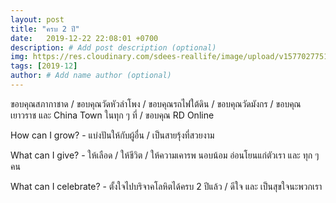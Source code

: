 ```yaml
---
layout: post
title: "ครบ 2 ปี"
date:   2019-12-22 22:08:01 +0700
description: # Add post description (optional)
img: https://res.cloudinary.com/sdees-reallife/image/upload/v1577027751/IMG_20191222_125535.jpg # Add image post (optional)
tags: [2019-12]
author: # Add name author (optional)
---
```

ขอบคุณสภากาชาด / ขอบคุณวัดหัวลำโพง / ขอบคุณรถไฟใต้ดิน / ขอบคุณวัดมังกร / ขอบคุณเยาวราช และ China Town ในทุก ๆ ที่ / ขอบคุณ RD Online

<i class="fa fa-child" style="color:plum"></i>

How can I grow? - แบ่งปันให้กับผู้อื่น / เป็นสายรุ้งที่สวยงาม

What can I give? - ให้เลือด / ให้ชีวิต / ให้ความเคารพ นอบน้อม อ่อนโยนแก่ตัวเรา และ ทุก ๆ คน

What can I celebrate? - ตั้งใจไปบริจาคโลหิตได้ครบ 2 ปีแล้ว / ดีใจ และ เป็นสุขใจนะพวกเรา
